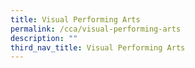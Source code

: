 ```yaml
---
title: Visual Performing Arts
permalink: /cca/visual-performing-arts
description: ""
third_nav_title: Visual Performing Arts
---
```

